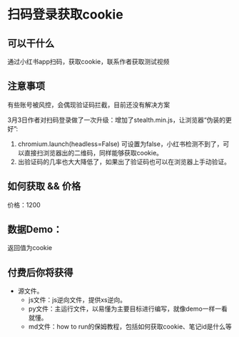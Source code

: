 # 扫码登录获取cookie

## 可以干什么
通过小红书app扫码，获取cookie，联系作者获取测试视频

## 注意事项
有些账号被风控，会偶现验证码拦截，目前还没有解决方案

3月3日作者对扫码登录做了一次升级：增加了stealth.min.js，让浏览器“伪装的更好”:
1. chromium.launch(headless=False) 可设置为false，小红书检测不到了，可以直接扫浏览器出的二维码，同样能够获取cookie。
2. 出验证码的几率也大大降低了，如果出了验证码也可以在浏览器上手动验证。

## 如何获取 && 价格

价格：1200

## 数据Demo：
返回值为cookie


## 付费后你将获得
  - 源文件。
    - js文件：js逆向文件，提供xs逆向。
    - py文件：主运行文件，以易懂为主要目标进行编写，就像demo一样一看就懂。
    - md文件：how to run的保姆教程，包括如何获取cookie、笔记id是什么等

